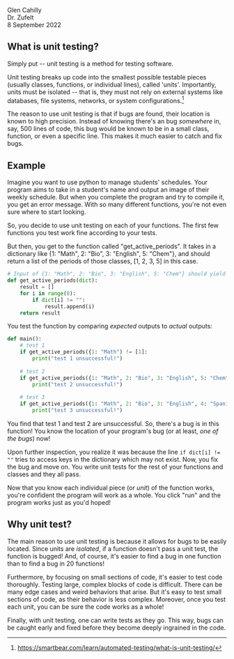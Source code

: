 Glen Cahilly \
Dr. Zufelt \
8 September 2022

## What is unit testing?
Simply put -- unit testing is a method for testing software.

Unit testing breaks up code into the smallest possible testable pieces (usually classes, functions, or individual lines), called 'units'. Importantly, units must be isolated -- that is, they must not rely on external systems like databases, file systems, networks, or system configurations.[^1]

The reason to use unit testing is that if bugs are found, their location is known to high precision. Instead of knowing there's an bug *somewhere* in, say, 500 lines of code, this bug would be known to be in a small class, function, or even a specific line. This makes it much easier to catch and fix bugs.

## Example

Imagine you want to use python to manage students' schedules. Your program aims to take in a student's name and output an image of their weekly schedule. But when you complete the program and try to compile it, you get an error message. With so many different functions, you're not even sure where to start looking. 

So, you decide to use unit testing on each of your functions. The first few functions you test work fine according to your tests.

But then, you get to the function called "get_active_periods". It takes in a dictionary like {1: "Math", 2: "Bio", 3: "English", 5: "Chem"}, and should return a list of the periods of those classes, [1, 2, 3, 5] in this case.

```python
# Input of {1: "Math", 2: "Bio", 3: "English", 5: "Chem"} should yield output of [1, 2, 3, 5], as the student has classes in periods 1, 2, 3, and 5.
def get_active_periods(dict): 
    result = []
    for i in range(8):
        if dict[i] != "":
            result.append(i)
    return result
```

You test the function by comparing *expected* outputs to *actual* outputs:

```python
def main():
    # test 1
    if get_active_periods({1: "Math") != [1]:
        print("test 1 unsuccessful!")
    
    # test 2
    if get_active_periods({1: "Math", 2: "Bio", 3: "English", 5: "Chem"}) != [1, 2, 3, 5]:
        print("test 2 unsuccessful!")
        
    # test 3
    if get_active_periods({1: "Math", 2: "Bio", 3: "English", 4: "Spanish", 5: "Chem", 6: "History", 7: "Physics"}) != [1, 2, 3, 4, 5, 6, 7]:
        print("test 3 unsuccessful!")
```
You find that test 1 and test 2 are unsuccessful. So, there's a bug is in this function! You know the location of your program's bug (or at least, *one of the bugs*) now!

Upon further inspection, you realize it was because the line ```if dict[i] != ""``` tries to access keys in the dictionary which may not exist. Now, you fix the bug and move on. You write unit tests for the rest of your functions and classes and they all pass. 

Now that you know each individual piece (or *unit*) of the function works, you're confident the program will work as a whole. You click "run" and the program works just as you'd hoped!

## Why unit test?

The main reason to use unit testing is because it allows for bugs to be easily located. Since units are *isolated*, if a function doesn't pass a unit test, the function is bugged! And, of course, it's easier to find a bug in one function than to find a bug in 20 functions!

Furthermore, by focusing on small sections of code, it's easier to test code thoroughly. Testing large, complex blocks of code is difficult. There can be many edge cases and weird behaviors that arise. But it's easy to test small sections of code, as their behavior is less complex. Moreover, once you test each unit, you can be sure the code works as a whole!

Finally, with unit testing, one can write tests as they go. This way, bugs can be caught early and fixed before they become deeply ingrained in the code. 

[^1]: https://smartbear.com/learn/automated-testing/what-is-unit-testing/
